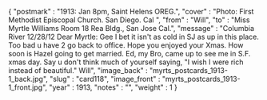{
  "postmark" : "1913: Jan 8pm, Saint Helens OREG.",
  "cover" : "Photo: First Methodist Episcopal Church. San Diego. Cal ",
  "from" : "Will",
  "to" : "Miss Myrtle Williams Room 18 Rea Bldg., San Jose Cal.",
  "message" : "Columbia River 12/28/12 Dear Myrtle: Gee I bet it isn't as cold in SJ as up in this place. Too bad u have 2 go back to office. Hope you enjoyed your Xmas. How soon is Hazel going to get married. Ed, my Bro, came up to see me in S.F. xmas day. Say u don't think much of yourself saying, \"I wish I were rich instead of beautiful.\" Will",
  "image_back" : "myrts_postcards_1913-1_back.jpg",
  "slug" : "card118",
  "image_front" : "myrts_postcards_1913-1_front.jpg",
  "year" : 1913,
  "notes" : "",
  "weight" : 1
}
